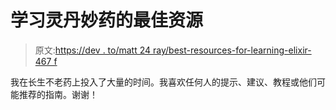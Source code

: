 # 学习灵丹妙药的最佳资源

> 原文:[https://dev . to/matt 24 ray/best-resources-for-learning-elixir-467 f](https://dev.to/matt24ray/best-resources-for-learning-elixir-467f)

我在长生不老药上投入了大量的时间。我喜欢任何人的提示、建议、教程或他们可能推荐的指南。谢谢！
